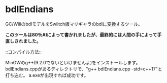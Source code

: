 # bdlEndians
GC/WiiiのbdlモデルをSwiitch版マリギャラのbdlに変換するツール。

**このツールは80％AIによって書かれましたが、最終的には人間の手によって手直しされました。**

::コンパイル方法::

MinGWのg++(9.2.0でないといけませんよ)をインストールします。
bdlEndians.cppがあるディレクトリで、"g++ bdlEndians.cpp -std=c++17"と打ち込む。
a.exeが出現すれば成功です。
